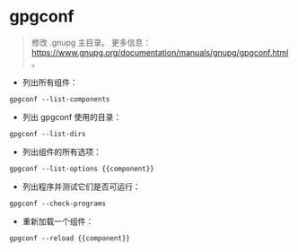 # gpgconf

> 修改 .gnupg 主目录。
> 更多信息：<https://www.gnupg.org/documentation/manuals/gnupg/gpgconf.html>。

- 列出所有组件：

`gpgconf --list-components`

- 列出 gpgconf 使用的目录：

`gpgconf --list-dirs`

- 列出组件的所有选项：

`gpgconf --list-options {{component}}`

- 列出程序并测试它们是否可运行：

`gpgconf --check-programs`

- 重新加载一个组件：

`gpgconf --reload {{component}}`